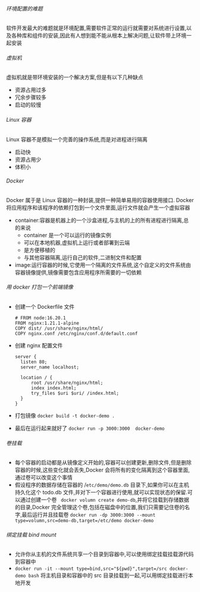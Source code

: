 ###### 环境配置的难题

软件开发最大的难题就是环境配置,需要软件正常的运行就需要对系统进行设置,以及各种库和组件的安装,因此有人想到能不能从根本上解决问题,让软件带上环境一起安装

###### 虚拟机

虚拟机就是带环境安装的一个解决方案,但是有以下几种缺点

- 资源占用过多
- 冗余步骤较多
- 启动的较慢

###### Linux 容器

Linux 容器不是模拟一个完善的操作系统,而是对进程进行隔离

- 启动快
- 资源占用少
- 体积小

###### Docker

Docker 属于是 Linux 容器的一种封装,提供一种简单易用的容器使用接口.
Docker 将应用程序和该程序的依赖打包到一个文件里面,运行文件就会产生一个虚拟容器

- container:容器是机器上的一个沙盒进程,与主机的上的所有进程进行隔离,总的来说
  - container 是一个可以运行的镜像实例
  - 可以在本地机器,虚拟机上运行或者部署到云端
  - 是方便移植的
  - 与其他容器隔离,运行自己的软件,二进制文件和配置
- image:运行容器的时候,它使用一个隔离的文件系统,这个自定义的文件系统由容器镜像提供,镜像需要包含应用程序所需要的一切依赖

###### 用 docker 打包一个前端镜像

- 创建一个 Dockerfile 文件

  ```
  # FROM node:16.20.1
  FROM nginx:1.21.1-alpine
  COPY dist/ /usr/share/nginx/html/
  COPY nginx.conf /etc/nginx/conf.d/default.conf

  ```

- 创建 nginx 配置文件

  ```
  server {
    listen 80;
    server_name localhost;

    location / {
        root /usr/share/nginx/html;
        index index.html;
        try_files $uri $uri/ /index.html;
    }
  }
  ```

- 打包镜像 `docker build -t docker-demo .`
- 最后在运行起来就好了 `docker run -p 3000:3000  docker-demo`

###### 卷挂载

- 每个容器的启动都是从镜像定义开始的,容器可以创建更新,删除文件,但是删除容器的时候,这些变化就会丢失,Docker 会将所有的变化隔离到这个容器里面,通过卷可以改变这个事情
- 假设程序的数据存储在容器的 /`etc/demo/demo.db` 目录下,如果你可以在主机持久化这个 todo.db 文件,并对下一个容器进行使用,就可以实现状态的保留.可以通过创建一个卷 ` docker volumn create demo-db`,并将它挂载到存储数据的目录,Docker 完全管理这个卷,包括在磁盘中的位置,我们只需要记住卷的名字,最后运行并且挂载卷 `docker run -dp 3000:3000 --mount type=volumn,src=demo-db,target=/etc/demo docker-demo`

###### 绑定挂载 bind mount

- 允许你从主机的文件系统共享一个目录到容器中,可以使用绑定挂载挂载源代码到容器中
- `docker run -it --mount type=bind,src="${pwd}",target=/src docker-demo bash` 将主机目录和容器中的 src 目录挂载到一起,可以用绑定挂载进行本地开发
